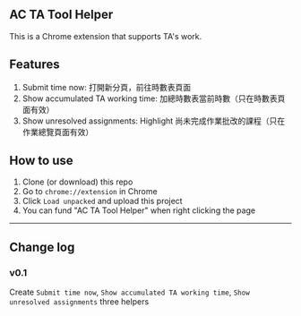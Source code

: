 ## AC TA Tool Helper

This is a Chrome extension that supports TA's work.

## Features

1. Submit time now: 打開新分頁，前往時數表頁面
2. Show accumulated TA working time: 加總時數表當前時數（只在時數表頁面有效）
3. Show unresolved assignments: Highlight 尚未完成作業批改的課程（只在作業總覽頁面有效）

## How to use

1. Clone (or download) this repo
2. Go to `chrome://extension` in Chrome
3. Click `Load unpacked` and upload this project
4. You can fund "AC TA Tool Helper" when right clicking the page

---

## Change log

### v0.1

Create `Submit time now`, `Show accumulated TA working time`, `Show unresolved assignments` three helpers
